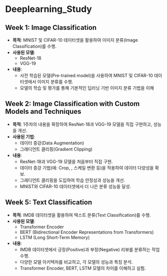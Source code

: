 
# **Deeplearning_Study**


## **Week 1: Image Classification**

- **목적**: MNIST 및 CIFAR-10 데이터셋을 활용하여 이미지 분류(Image Classification)를 수행.
- **사용된 모델**:
  - ResNet-18
  - VGG-19
- **내용**:
  - 사전 학습된 모델(Pre-trained model)을 사용하여 MNIST 및 CIFAR-10 데이터셋에서 이미지 분류를 수행.
  - 모델의 학습 및 평가를 통해 기본적인 딥러닝 기반 이미지 분류 기법을 이해


## **Week 2: Image Classification with Custom Models and Techniques**

- **목적**: 1주차의 내용을 확장하여 ResNet-18과 VGG-19 모델을 직접 구현하고, 성능을 개선.
- **사용된 기법**:
  - 데이터 증강(Data Augmentation)
  - 그래디언트 클리핑(Gradient Clipping)
- **내용**:
  - ResNet-18과 VGG-19 모델을 처음부터 직접 구현.
  - 데이터 증강 기법(예: Crop, , 스케일 변환 등)을 적용하여 데이터 다양성을 확보.
  - 그래디언트 클리핑을 도입하여 학습 안정성과 성능을 개선.
  - MNIST와 CIFAR-10 데이터셋에서 더 나은 분류 성능을 달성.



## **Week 5: Text Classification**

- **목적**: IMDB 데이터셋을 활용하여 텍스트 분류(Text Classification)를 수행.
- **사용된 모델**:
  - Transformer Encoder
  - BERT (Bidirectional Encoder Representations from Transformers)
  - LSTM (Long Short-Term Memory)
- **내용**:
  - IMDB 데이터셋에서 긍정(Positive)과 부정(Negative) 리뷰를 분류하는 작업 수행.
  - 다양한 모델 아키텍처를 비교하고, 각 모델의 성능과 특징 분석.
  - Transformer Encoder, BERT, LSTM 모델의 차이를 이해하고 실험.





